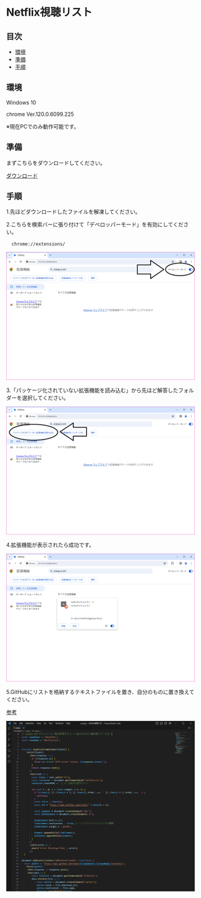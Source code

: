 <h1>Netflix視聴リスト</h1>

## 目次

- [環境](#environment)
- [準備](#preparation)
- [手順](#process)

<h2 id="environment">環境</h2>
    <p>Windows 10</p>
    <p>chrome Ver.120.0.6099.225</p>
    <p>※現在PCでのみ動作可能です。</p>

<h2 id="preparation">準備</h2>
  <p>まずこちらをダウンロードしてください。</p>
  
  [ダウンロード](https://github.com/k4na2525/Netflix-/raw/main/Netflix%E8%A6%96%E8%81%B4%E3%83%AA%E3%82%B9%E3%83%88.zip)
  
<h2 id="process">手順</h2>
  <p>1.先ほどダウンロードしたファイルを解凍してください。</p>
    
  <p>2.こちらを検索バーに張り付けて「デベロッパーモード」を有効にしてください。</p>
    
  ```
    chrome://extensions/
  ```

  <img alt="デベロッパーモード" src="imgs\chrome-1.png" />

  <p>3.「パッケージ化されていない拡張機能を読み込む」から先ほど解答したフォルダーを選択してください。</p>
  <img alt="パッケージ読み込み" src="imgs\chrome-2.png" />

  <p>4.拡張機能が表示されたら成功です。</p>
  <img alt="パッケージ読み込み" src="imgs\chrome-3.png" />

  <p>5.GitHubにリストを格納するテキストファイルを置き、自分のものに置き換えてください。</p>
  
  [参考](https://github.com/k4na2525/NetflixList)

  <img alt="パッケージ読み込み" src="imgs\JS-1.png" />

